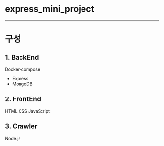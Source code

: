 # express_mini_project

---

# 구성
## 1. BackEnd
Docker-compose
- Express
- MongoDB
## 2. FrontEnd
HTML
CSS
JavaScript
## 3. Crawler
Node.js
